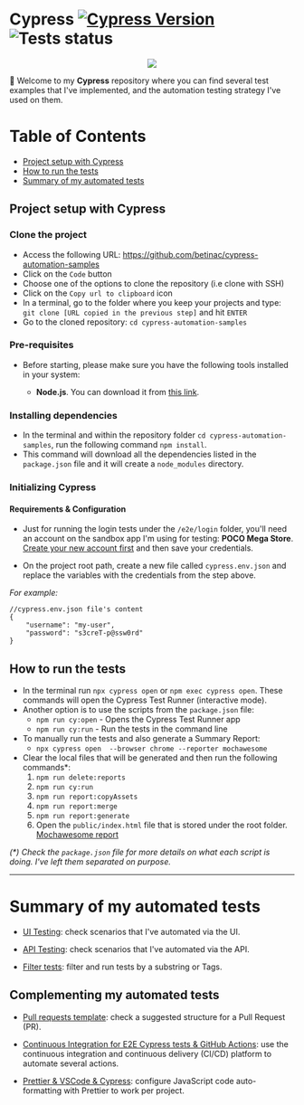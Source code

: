 # Cypress [![Cypress Version](https://img.shields.io/badge/Cypress-v13.11.0-brightgreen)](https://www.cypress.io/) ![Tests status](https://github.com/betinac/cypress-automation-samples/actions/workflows/manually-run-cypress-tests.yml/badge.svg)

<p align="center">
  <img src="https://cdn.deliciousbrains.com/content/uploads/2018/09/28135025/db-End2EndTestingCypress-1540x748.jpg.webp"></img>
</p>

🚀 Welcome to my **Cypress** repository where you can find several test examples that I've implemented, and the automation testing strategy I've used on them.

# Table of Contents

- [Project setup with Cypress](#project-setup-with-cypress)
- [How to run the tests](#how-to-run-the-tests)
- [Summary of my automated tests](#summary-of-my-automated-tests)

## Project setup with Cypress

### Clone the project

- Access the following URL: https://github.com/betinac/cypress-automation-samples
- Click on the `Code` button
- Choose one of the options to clone the repository (i.e clone with SSH)
- Click on the `Copy url to clipboard` icon
- In a terminal, go to the folder where you keep your projects and type: `git clone [URL copied in the previous step]` and hit `ENTER`
- Go to the cloned repository: `cd cypress-automation-samples`

### Pre-requisites

- Before starting, please make sure you have the following tools installed in your system:

  - **Node.js**. You can download it from [this link](https://nodejs.org/en/download/package-manager).

### Installing dependencies

- In the terminal and within the repository folder `cd cypress-automation-samples`, run the following command `npm install`.
- This command will download all the dependencies listed in the `package.json` file and it will create a `node_modules` directory.

### Initializing Cypress

#### Requirements & Configuration

- Just for running the login tests under the `/e2e/login` folder, you'll need an account on the sandbox app I'm using for testing: **POCO Mega Store**. [Create your new account first](https://ecommerce-playground.lambdatest.io/index.php?route=account/account) and then save your credentials.

- On the project root path, create a new file called `cypress.env.json` and replace the variables with the credentials from the step above.

_For example:_

```
//cypress.env.json file's content
{
    "username": "my-user",
    "password": "s3creT-p@ssw0rd"
}
```

## How to run the tests

- In the terminal run `npx cypress open` or `npm exec cypress open`. These commands will open the Cypress Test Runner (interactive mode).
- Another option is to use the scripts from the `package.json` file:
  - `npm run cy:open` - Opens the Cypress Test Runner app
  - `npm run cy:run` - Run the tests in the command line
- To manually run the tests and also generate a Summary Report:
  - `npx cypress open  --browser chrome --reporter mochawesome`
- Clear the local files that will be generated and then run the following commands\*:
  1. `npm run delete:reports`
  2. `npm run cy:run`
  3. `npm run report:copyAssets`
  4. `npm run report:merge`
  5. `npm run report:generate`
  6. Open the `public/index.html` file that is stored under the root folder. [Mochawesome report](cypress/docs/images/index-html.png)

_(\*) Check the `package.json` file for more details on what each script is doing. I've left them separated on purpose._

---

# Summary of my automated tests

- [UI Testing](cypress/docs/UI-testing.md): check scenarios that I've automated via the UI.

- [API Testing](cypress/docs/API-testing.md): check scenarios that I've automated via the API.

- [Filter tests](cypress/docs/Filter-tests.md): filter and run tests by a substring or Tags.

## Complementing my automated tests

- [Pull requests template](cypress/docs/Pull-Requests.md): check a suggested structure for a Pull Request (PR).

- [Continuous Integration for E2E Cypress tests & GitHub Actions](cypress/docs/Workflows.md): use the continuous integration and continuous delivery (CI/CD) platform to automate several actions.

- [Prettier & VSCode & Cypress](cypress/docs/Format.md): configure JavaScript code auto-formatting with Prettier to work per project.

